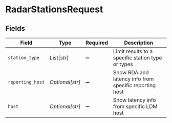 # RadarStationsRequest


## Fields

| Field                                                  | Type                                                   | Required                                               | Description                                            |
| ------------------------------------------------------ | ------------------------------------------------------ | ------------------------------------------------------ | ------------------------------------------------------ |
| `station_type`                                         | List[*str*]                                            | :heavy_minus_sign:                                     | Limit results to a specific station type or types      |
| `reporting_host`                                       | *Optional[str]*                                        | :heavy_minus_sign:                                     | Show RDA and latency info from specific reporting host |
| `host`                                                 | *Optional[str]*                                        | :heavy_minus_sign:                                     | Show latency info from specific LDM host               |